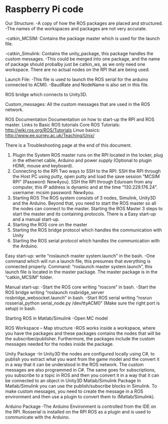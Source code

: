 # Raspberry Pi code

Our Structure:
-A copy of how the ROS packages are placed and structured.
-The names of the workspaces and packages are not very accurate.

-catkin_MCSIM: Contains the package master which is used for the launch file.

-catkin_Simulink: Contains the unity_package, this package handles the custom messages.
-This could be merged into one package, and the name of package should probalby just be catkin_ws,
as we only need one workspace.
There are no actual nodes on the RPI that are being used.

Launch File:
-This file is used to launch the ROS serial for the arduino connected to ACM0.
-BaudRate and NodeName is also set in this file.

ROS bridge which connects to Unity3D.

Custom_messages:
All the custom messages that are used in the ROS network.

ROS Documentation
Documentation on how to start-up the RPI and ROS master.
Links to Basic ROS tutorials
Core ROS Tutorials: http://wiki.ros.org/ROS/Tutorials
Linux basics: http://www.ee.surrey.ac.uk/Teaching/Unix/

There is a Troubleshooting page at the end of this document.
1.	Plugin the System
ROS master runs on the RPI located in the locker, plug in the ethernet cable, Arduino and power supply (Optional to plugin HDMI, mouse and keyboard).
2.	Connecting to the RPI
Two ways to SSH to the RPI:
SSH the RPI through the Host PC using putty, open putty and load the save session “MCSIM RPI” (Password: New4you).
SSH the RPI through Eduroam from any computer, this IP address is dynamic and at the time “130.229.176.24”. username: mcsim password: New4you.
3.	Starting ROS
The ROS system consists of 3 nodes, Simulink, Unity3D and the Arduino. Beyond that, you need to start the ROS master so all the nodes can connect to the master.
Starting the ROS Master
3 steps to start the master and its containing protocols. There is a Easy start-up and a manual start-up.
1.	Starting the ROS core on the master
2.	Starting the ROS bridge protocol which handles the communication with Unity
3.	Starting the ROS serial protocol which handles the communication with the Arduino.

Easy start-up: write “roslaunch master system.launch” in the bash.
-One command which will run a launch file, this presumes that everything is connected properly. Command: “roslaunch master system.launch”, this launch file is located in the master package. The master package is in the “catkin_MCSIM” folder.

Manual start-up: 
-Start the ROS core writing “roscore” in bash.
-Start the ROS bridge writing “roslaunch rosbridge_server rosbridge_websocket.launch” in bash.
-Start ROS serial writing “rosrun rosserial_python serial_node.py /dev/ttyACM0” (Make sure the right port is setup) in bash.

Starting ROS in Matlab/Simulink
-Open MC model 

ROS Workspace – Map structure
-ROS works inside a workspace, where you have the packages and these packages contains the nodes that will be the subscriber/publisher.  Furthermore, the packages include the custom messages needed for the nodes inside the package. 

Unity Package
-In Unity3D the nodes are configured locally using C#, to publish you extract what you want from the game model and the convert it in a way that it can be understood in the ROS network. The custom messages are also programmed in C#. The same goes for subscriptions, you subscribe to a topic in ROS and then you convert it in a way that it can be connected to an object in Unity3D
Matlab/Simulink Package
In Matlab/Simulink you can use the publish/subscribe blocks in Simulink. To make custom messages, you need to create the message in a ROS environment and then use a plugin to convert them to (Matlab/Simulink).

Arduino Package
-The Arduino Environment is controlled from the IDE on the RPI. Rosserial is installed on the RPI ROS as a plugin and is used to communicate with the Arduino. 



